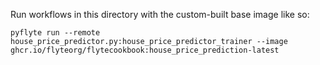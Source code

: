 Run workflows in this directory with the custom-built base image like so:

```shell
pyflyte run --remote house_price_predictor.py:house_price_predictor_trainer --image ghcr.io/flyteorg/flytecookbook:house_price_prediction-latest
```


